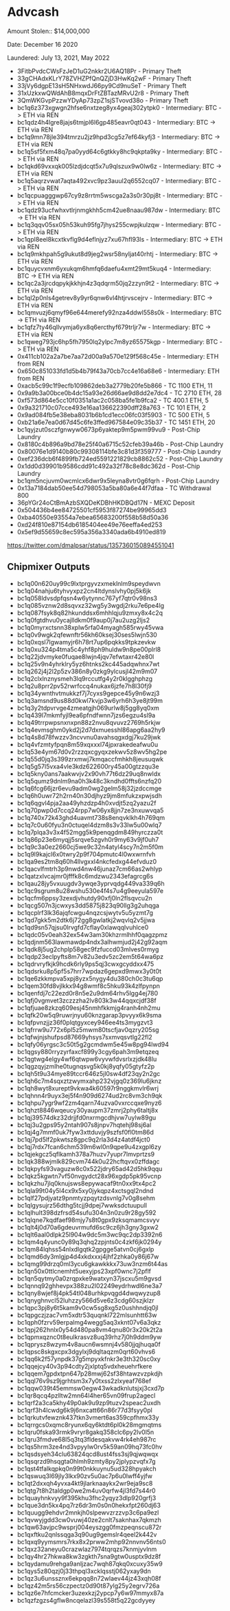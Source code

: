 # Advcash

Amount Stolen:: $14,000,000

Date: December 16 2020

Laundered: July 13, 2021, May 2022


- 3FitbPvdcCWsFzJeD1uG2nkkr2U6AQ18Pr - Primary Theft
- 33gCHAdxKLrY78ZVHZPfQnQZjD3HwKq2wF - Primary Theft
- 33jVy6dgpE13sH5NHxwdJ66py9Cd9nuSeT - Primary Theft
- 31xUzkxwQWdAhB8mqxDrFtZBTazMRvU2r8 - Primary Theft
- 3QmWKGvpPzzwYDyAp73zpZ1sjSTvovd38o - Primary Theft
- bc1q6z373xgwgn2hfse6nxtzeg8yx4geaj302ytpk0 - Intermediary: BTC -> ETH via REN
- bc1qdz4h4lgre8jajs6tmjpl6l6gp485eavr0qt043 - Intermediary: BTC -> ETH via REN 
- bc1q9mn78jle394tmrzu2jz9hpd3cg5z7ef64kyfj3 - Intermediary: BTC -> ETH via REN 
- bc1q5sf5fxm48q7pa0yyd64c6gtkky8hc9qkpta9ky - Intermediary: BTC -> ETH via REN 
- bc1qkd69vxxqk005lzdjdcqt5x7u9qlszux9w0lw6z - Intermediary: BTC -> ETH via REN 
- bc1q5aqrzvwat7aqta492xvc9pz3auul2q6552cq07 - Intermediary: BTC -> ETH via REN 
- bc1qcpuagggwp67cy9z8rrtm5wscga2a3s0r30pj8t - Intermediary: BTC -> ETH via REN 
- bc1qdz93ucfwhxvtlrjnmgkhh5cm42ue8naau987dw - Intermediary: BTC -> ETH via REN 
- bc1q3qqv05sx05h53kuh95fg7jhys255cwpjkulzqw - Intermediary: BTC -> ETH via REN 
- bc1qpl8eel8kcxtkvflg9d4eflnjyz7xu67hfl93ls - Intermediary: BTC -> ETH via REN 
- bc1q9mkhpah5g9ukut8d9jeg2wsr58nyljat40rhtj - Intermediary: BTC -> ETH via REN 
- bc1quycvxnm6yxukqm6hmfq6daefu4xmt29mt5kuq4 - Intermediary: BTC -> ETH via REN 
- bc1qc2a3jrcdqpykjkkhjn4z3qdqrm50jq2zzyn9t2 - Intermediary: BTC -> ETH via REN 
- bc1ql2p0nls4getrev8y9yr6qnw6vl4htjrvscejrv - Intermediary: BTC -> ETH via REN 
- bc1qmvuzj6qmyf96e644merefy92nza4ddwl558s0k - Intermediary: BTC -> ETH via REN 
- bc1qfz7ty46qllvymja6yx8q6ercthyf679trljr7w - Intermediary: BTC -> ETH via REN 
- bc1qweg793jc6hp5fh7950lq2ylpc7m8yz65575kgp - Intermediary: BTC -> ETH via REN 
- 0x411cb102a2a7be7aa72d00a9a570e129f568c45e - Intermediary: ETH from REN 
- 0x650c851033fd1d5b4b79f43a70cb7cc4e16a68e6 - Intermediary: ETH from REN 
- 0xacb5c99c1f9ecfb109862deb3a2779b20fe5b866 - TC 1100 ETH, 11
- 0x9a9b3a00bce0b4dc15a93e26d66ae9d8dd2e7dc4 - TC 2710 ETH, 28
- 0xf573d864e5cc10f0351a1ac2c058ba5fe1b9fca2 - TC 400.1 ETH, 5
- 0x9a321710c07cce493e16aa136622390dff28a763 - TC 101 ETH, 2
- 0x9ad084fb5e38eba8031b6b1cd1ecc06fc03f5903 - TC 500 ETH, 5
- 0xb21a6e7ea0d67d45c6fe3ffed967584e09c35b37 - TC 1451 ETH, 20
- bc1qyjzut0sczfgnwyw0673p6yaktep9m5pwm99vu9 - Post-Chip Laundry
- 0x8180c4b896a9bd78e25f40a6715c52cfeb39a46b - Post-Chip Laundry
- 0x80076e1d9140b80c99308114bfe3c81d3f359777 - Post-Chip Laundry
- 0xef236dcb6f4899fb724ed5591221829cb8862c52 - Post-Chip Laundry
- 0x1dd0d39901b9586cdd91c492a32f78c8e8dc362d - Post-Chip Laundry
- bc1qm5ncjuvm0wcmlcx6dwr9x5leyna8vtr0g6fqrh - Post-Chip Laundry
- 0x13a7184dab50ee54d798053a5ba80a6e44f7dfaa - TC Withdrawal 800
- 36pYGr24oCtBmAzbSXQDeKDBhHKDBQd17N - MEXC Deposit
- 0x504436b4ee84725501cf5953f87274be99965dd3
- 0xba40550e93554a7ebea65683200f558b58d50a36
- 0xd24f810e87154db6185404ee49e76eeffa4ed253
- 0x5ef9d55659c8ec595a356a3340ada6b4910ed819

  




https://twitter.com/dmalpsar/status/1357360150894551041



## Chipmixer Outputs

- bc1q00n620uy99c9lxtprgyvzxmeklnlm9speydwvn
- bc1q04nahju6tyhvyxpz2cn4ltdynslvhy0pj5k6jk
- bc1q058ldvsdpfqsn4w6ytynnc767yf7qtr0v98ns3
- bc1q085vznw2d8sqvxz32wg5y3wgdj2rku7e6pe4lg
- bc1q087fsyk8q82hkunddsx6mhhlqju9zmxy8x4c2q
- bc1q0fgtdhvu0ycajlldkm0f9aup0j7au2uzg2ljs2
- bc1q0myrxctsnn38xplw5rfa04myagh585rwy45vwa
- bc1q0v9wgk2qfewnftr56kh60ksej30ses5lwjn530
- bc1q0xqsl7lgwamyjr6h78rt7up6pqkks9tpkzevkw
- bc1q0xu324p4tma5c4yhf8ph9huldw9n8pe00plrl8
- bc1q22jdvmyke0fuqae8lwjn4jqv7efwtaxr42e80l
- bc1q25v9n4yhrklry5yz6htnks2kc445adqwhnx7wt
- bc1q262j4j2l2p5zv386n8y0zkg9ylcusjl42m9m07
- bc1q2clxlnznysmeh3lq9rccutfg4y2r0klgghphzg
- bc1q2u8prr2pv52rwrfccq4nukax6jzfe7h8l30fj9
- bc1q34ywnthvtmukkzf7j7cyxs9gepce45y9n6wzj3
- bc1q3amsnd9us88d0kwl7kvjp3w6yrh6h3ye8jt99m
- bc1q3y2tdpvrvge4zmeatgjh069urlw8j5gg8yq0xm
- bc1q439l7mkmfyjl9ea6pfndfwnn7jzs6egzu4sl9a
- bc1q49trrpwpsnxnxpn88z2nvu8qvuvz2769h5rkjw
- bc1q4evmsghm0ykd2j2d7dxmuesshl86apg6aa2hy9
- bc1q4s8d78fwzzv3ncvvnu0avahsqgxdgj7ku29jwk
- bc1q4vfzmtyfpqn8m59xqxxxl74jpxrakedeafwu0u
- bc1q53e4ym67d0v2rzzqxcgyqxzekwv5z8wv5hg2pe
- bc1q55d0jq3s399zrxmwj7kmqaccfmhkh8jeusuqwk
- bc1q5g57l5vxa4vle3kdz622600ry45a00gtzzqu3e
- bc1q5kny0ans7aakwvjv2x90vh77t6dz29uq8nwldx
- bc1q5qumz9dnlm9na0h3k48c3kndhd0ffts6nzfq20
- bc1q6fcg66jzr6evu9adm0wg2gelm58j32jzdccmge
- bc1q6h0uwr72h2rn40n30djhyz9jm8mfukzxpwjsdh
- bc1q6qgvl4pja2aa49yhzdzp4h0xvdjt5zq2yazu2f
- bc1q70pwp0d7ccq24rpp7w06yx8jjn7ze3nxuwvqa5
- bc1q740x72k43ghd4uavmt738s8enqvklkh4h769qm
- bc1q7c0u60fyu3n0ctuqel4dzm8s3v33lw5u00wlq7
- bc1q7plqa3v3x4f52mgg5k9penqgdm849hyrczza0t
- bc1q86p23e6myqjj5srqve5zgvh0r9my63v9jf0uh7
- bc1q9c3a0ez2660cj5we9c32n4atyl4scy7n2m5f0m
- bc1q9l9kajcl6x0twry2p9f704pmutc4l0wxwrnfvh
- bc1qa9es2tm8q60h4llvgxxl4nkcfedxg44efvduz0
- bc1qacvlfmtrh3p9nwd4nw46junaz7cm66as2whlyp
- bc1qatzxlvcajmr0jfffk8c6mdzwu2343efagrcg6s
- bc1qau28jy5vxuugdv3ywqe3yprvqdg449va339q6h
- bc1qc9sgrum8u28wshu530e4f4s7u4g9eeyula597e
- bc1qcfm6ppsy3zexdjvhutdy90xfj0ln2flsqvcu2n
- bc1qcg507n3jcwxys3dd5875j823q90llg3g2uhqga
- bc1qcplrf3lk36ajqfcwgu4nqzcsjwytv5u5yzmt7g
- bc1qd7gkk5m2dtk6j72gg8gwlatkj2wqvlq2v5jjwa
- bc1qd9sn57qjsu0lrvgfd7cflay0xlawqqlvuhlce0
- bc1qdc05v0eah32ex54w3am30khzrmlhhf0qagzpmz
- bc1qdjnm563lawmawdp4ndx3alhwmjud2j42g92aqm
- bc1qdk8j5ug2chplp58gec9fzfuccd03mlves0rmyg
- bc1qdp23eclpyfts8m7v82u3edv5zc2em5t64wa6pz
- bc1qdrvryfkjk9hcdk6rly9ps5qj3cwxgcyddxx475
- bc1qdsrku8p5pf5s7hrr7wpdaz6gepxd9mwx3y0t0t
- bc1qe6zkkmpva5xpj8yzx5nygy4du380ch0c3tu6qp
- bc1qem30fd8vjlkkx94g8wmf8c5hku93k4zlfpynpn
- bc1qenfdj7c22ezd0r8n5e2u9dm64rhv5lgg4ej780
- bc1qfj0vgmvet3zczzzha2lv803k3w44qqxcjdf38f
- bc1qfjuae8zkzq609esj45nmhfkkmjg4ranh4nh2mu
- bc1qfk20w5q9ruwrjnyu60knzgarap3pvyyx6k9sma
- bc1qfpvnzjjz36f0plqtgyxcey946ee4ts3mygzvt3
- bc1qfrrw9u772x6pl5z5mwm80tscfjav0qzry205sg
- bc1qfwjnjshufpsd87669yhsys7sxmvqsvtlg22fl2
- bc1qfy06yrgsc3c50t5g2gcmdwm5e45w8pg94lwd94
- bc1qgsy880rryzyrfaxcf899y3cgy6pah3m9etqzeq
- bc1qgtwg4elgy4wf6qtwpw6vyvwfdvsrlxzjdk48lu
- bc1qgzqyjzmlhe0tugnqsvg5k0kj8yqfy05gtyfz2p
- bc1qh5t9u34mye89tccr646z5jl0sw4df23qy2n2gc
- bc1qh6c7m4sqxztzwymxahp232vjgq0z369lu6jknz
- bc1qh8wyt8xurept9vkwa4k60597r9nggkmvlr6wrj
- bc1qhnn4r9uyx3ej5f4n909d6274ud2rc8vm3ch9qk
- bc1qhpu7ygr9wf2zm4qarn74uzva0vxrccqxe9nyz6
- bc1qhzt8846wqeucy30yaupm37zmrj2phy6taltj8x
- bc1qj39574dkz32drjjfd0nxrmgcdhjvw7uylw89gu
- bc1qj3u2gps95y2ntah907s8jnpv7hqtehj98sj6al
- bc1qj4g7mmf0uk7fyw3xttduvjy9szfsf0fl0tm86d
- bc1qj7pd5lf2pkwtsz8gpc9q2rla3d4z4atdf4jct0
- bc1qj7rdx7fcan6chm539m6wl0n9qpe9u4zxgpl6zy
- bc1qjekgcz5qflkamh378a7huzv7yupr7lmvprtzs9
- bc1qk388wjmlk829cvm744k0u22hcftqvx0zffdagc
- bc1qkpyfs93vaguzw8c0x522jdry65ad42d5hk9qqu
- bc1qkz5kgwtn7vf50nvgydct28x96xgdp5pk95vcnp
- bc1qkzhu7jlq0knujsws8epywacaf9tn0xx9tx4pc2
- bc1qla99t04y5l4cx9x5xy0jykqpz4xctsgql2ndnd
- bc1qlf27pdjyatz9pnmtyzpqytzdsvnlg7v0g8sehm
- bc1qlgysujrz56dthg5tcjj9dpej7wwksdctuupull
- bc1qlhult398dzfrsd54sufu304n3n0zu9r28gy592
- bc1qlqne7kqdfaef98mjy7s8t0gpx9zksqmamcsvyv
- bc1qlt4j0d70a6gdeuvrmufd6sc9cz6jh3gny3gxw2
- bc1qlt6aal0dlpk25l904w9dc5m3wc9qc2dp3392n6
- bc1qm4q4yunc0y89q3qhq2zpjnts0c4zkf6jk0294y
- bc1qm84lqhss54nlxdlgqtk2gpgge5atvn0cj6gxlp
- bc1qmd6dy3mlgjp4d4xkdxxxj4jhf2zhka0y86j67w
- bc1qmg99drzq0ml3ycu6gkawkkkx73uw3nzm6t44as
- bc1qn50x0ttlcnemht5uexyjps23xpf0wnc7j2pflf
- bc1qn5qytmy0a0zrqpxke9watxyn37jscxu5m9gvsd
- bc1qnnq92ghhevpx388zu2l02249eydrhwdl6ne3a7
- bc1qny8wjef8j4pk54tl048urhkpvqgd4dwqwyzup8
- bc1qnyghnvcl52luhzzy566d5ve6z3cdg60szjklzr
- bc1qpc3pj8y6t5kam9v0cw5sg8xg5z0ushhndjq0jl
- bc1qpgczjzac7vm5xdtr53quqnkl722mlsunhtt63w
- bc1qph0fzrv59erpalmg4wegg5aq3xknt07v6a3qkz
- bc1qpj262hnlx0y54d480pa8vm4qnu80r3x20k2t2a
- bc1qpmxqznc0t8eulkrasvz8uq39rhz7j0h9ddm9yw
- bc1qprysz8wzym4v8aucn6wsmnj4v580jjqjhuqa0f
- bc1qpsc8skgxcpx3dgylxj9dqltaqzm0qrt60vhvs6
- bc1qq6k2f57ynpdk37g5mpyxkfnkr3e3th320sc0xy
- bc1qqejcy40v3p94cdty2jxlptq5vdxheuehrfkere
- bc1qqem7gpdxtpn647p28mwj62sf38htawzvzpkdjh
- bc1qql76v9sz9jgrhtsm3x7y0txss2zlxyeaf768ef
- bc1qqw039t45emmsw0egw43wkadknlutsjxj3cxd7p
- bc1qr8qcq4pzlltw2mn64l4her65vn09frup2agecl
- bc1qrf2a3ca5khy49p0ak9u9zp9tuzv2speac2uxdh
- bc1qrf3h4lcwdg6k9j6nxcatt66n86r77d3fsyy0pl
- bc1qrkutvfewznk437tkn3vmert6as359cpfhmx33y
- bc1qrrgcs0xqmc8ryunx6qy6ktdt6pl0k28mgmqtms
- bc1qru0fska93rmk9vryr8gakq358clc6py2lv0l5n
- bc1qru3fmdve68l5q3tq3fldesqakvw4rk4eh987rc
- bc1qs5hrm3ze4nd3vpyylw0rv5k59an09hq73fc0hv
- bc1qsdsyeh34clu63824qcd8ust4fss3sj9qjwqwqx
- bc1qsqrzd9hsqgta0hlmh9zmty8py2jplypzvqfx7g
- bc1qst4tfalkqpkq0n99t0nkkuynu5ud328hpyakch
- bc1qswuq3l69jly3lkx90zv5u0ac7p6u0lwff4yjfw
- bc1qt2dxxqh4yvxa4kt9jlarknaaykx2wr9eja9sc8
- bc1qtg7t8h2taldgp0we2m4uv0qrfw4jl3fd7s44r0
- bc1quayhnkvyy9f395khu3fhc2yqyz3dlp920grfj3
- bc1que3dn5kx4pq7rz6dr3m0s0n0hekxfpt260dj63
- bc1quugg9ehdvr2mnkjh0slpewvzrzzvp3c6pa9ezl
- bc1qvwyjgdd3cw0vuwj40ze2cnlt7saknhax7qkmzh
- bc1qw63avjpc9wsprj004eyszgg0fmzpeqnscu872r
- bc1qxftku2qnlssqga3q90ug9gemslr4qeel2k442v
- bc1qxq9yymsmrs7rkx8x2prww2mhp92nnvnv56nts0
- bc1qxz32aneyu0crazwlaz7974tqrqzs7knmjyvlnm
- bc1qy4hr27hkwa8kw3zgkth7sna9gtw0usptx9dz8f
- bc1qydamu9rehga9anljzac7wqh87qkq0xcuxy35w9
- bc1qys5z80qzj0j33thpql3xcklqsstj062yxay9dn
- bc1qz3u6unssznx6ekpqq8n72wlaev44jz43xqh08f
- bc1qz42m5rs56czpectz0d90t87ylg25y2egrv726a
- bc1qz6e7hfcmcker3uzexkzj2ypcp7y6w97mmyx87a
- bc1qzfzgzs4gflw8ncqelazl39s558t5q22gcdyyey
